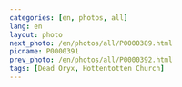 ```yaml
---
categories: [en, photos, all]
lang: en
layout: photo
next_photo: /en/photos/all/P0000389.html
picname: P0000391
prev_photo: /en/photos/all/P0000392.html
tags: [Dead Oryx, Hottentotten Church]
---
```

